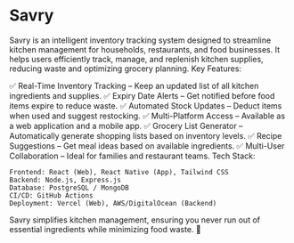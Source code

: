 # Savry
Savry is an intelligent inventory tracking system designed to streamline kitchen management for households, restaurants, and food businesses. It helps users efficiently track, manage, and replenish kitchen supplies, reducing waste and optimizing grocery planning.
Key Features:

✅ Real-Time Inventory Tracking – Keep an updated list of all kitchen ingredients and supplies.
✅ Expiry Date Alerts – Get notified before food items expire to reduce waste.
✅ Automated Stock Updates – Deduct items when used and suggest restocking.
✅ Multi-Platform Access – Available as a web application and a mobile app.
✅ Grocery List Generator – Automatically generate shopping lists based on inventory levels.
✅ Recipe Suggestions – Get meal ideas based on available ingredients.
✅ Multi-User Collaboration – Ideal for families and restaurant teams.
Tech Stack:

    Frontend: React (Web), React Native (App), Tailwind CSS
    Backend: Node.js, Express.js
    Database: PostgreSQL / MongoDB
    CI/CD: GitHub Actions
    Deployment: Vercel (Web), AWS/DigitalOcean (Backend)

Savry simplifies kitchen management, ensuring you never run out of essential ingredients while minimizing food waste. 🚀
